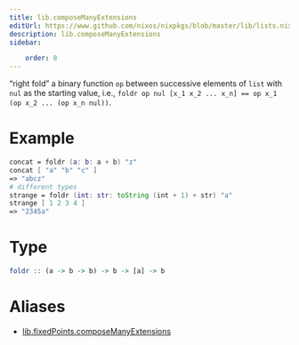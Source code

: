 ```yaml
---
title: lib.composeManyExtensions
editUrl: https://www.github.com/nixos/nixpkgs/blob/master/lib/lists.nix#L77C20
description: lib.composeManyExtensions
sidebar:

    order: 8
---
```


“right fold” a binary function `op` between successive elements of
`list` with `nul` as the starting value, i.e.,
`foldr op nul [x_1 x_2 ... x_n] == op x_1 (op x_2 ... (op x_n nul))`.

# Example

```nix
concat = foldr (a: b: a + b) "z"
concat [ "a" "b" "c" ]
=> "abcz"
# different types
strange = foldr (int: str: toString (int + 1) + str) "a"
strange [ 1 2 3 4 ]
=> "2345a"
```

# Type

```haskell
foldr :: (a -> b -> b) -> b -> [a] -> b
```


# Aliases

- [lib.fixedPoints.composeManyExtensions](/nix-doc-comments/reference/lib/fixedPoints/lib-fixedPoints-composeManyExtensions)


